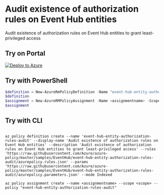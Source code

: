 # Audit existence of authorization rules on Event Hub entities

Audit existence of authorization rules on Event Hub entities to grant least-privileged access

## Try on Portal

[![Deploy to Azure](http://azuredeploy.net/deploybutton.png)](https://portal.azure.com/#blade/Microsoft_Azure_Policy/CreatePolicyDefinitionBlade/uri/https%3A%2F%2Fraw.githubusercontent.com%2FAzure%2Fazure-policy%2Fmaster%2Fsamples%2FEventHub%2Fevent-hub-entity-authorization-rules-audit%2Fazurepolicy.json)

## Try with PowerShell

````powershell
$definition = New-AzureRmPolicyDefinition -Name "event-hub-entity-authorization-rules-audit" -DisplayName "Audit existence of authorization rules on Event Hub entities" -description "Audit existence of authorization rules on Event Hub entities to grant least-privileged access" -Policy 'https://raw.githubusercontent.com/Azure/azure-policy/master/samples/EventHub/event-hub-entity-authorization-rules-audit/azurepolicy.rules.json' -Parameter 'https://raw.githubusercontent.com/Azure/azure-policy/master/samples/EventHub/event-hub-entity-authorization-rules-audit/azurepolicy.parameters.json' -Mode Indexed
$definition
$assignment = New-AzureRMPolicyAssignment -Name <assignmentname> -Scope <scope> -PolicyDefinition $definition
$assignment 
````

## Try with CLI

````cli

az policy definition create --name 'event-hub-entity-authorization-rules-audit' --display-name 'Audit existence of authorization rules on Event Hub entities' --description 'Audit existence of authorization rules on Event Hub entities to grant least-privileged access' --rules 'https://raw.githubusercontent.com/Azure/azure-policy/master/samples/EventHub/event-hub-entity-authorization-rules-audit/azurepolicy.rules.json' --params 'https://raw.githubusercontent.com/Azure/azure-policy/master/samples/EventHub/event-hub-entity-authorization-rules-audit/azurepolicy.parameters.json' --mode Indexed

az policy assignment create --name <assignmentname> --scope <scope> --policy "event-hub-entity-authorization-rules-audit" 

````
